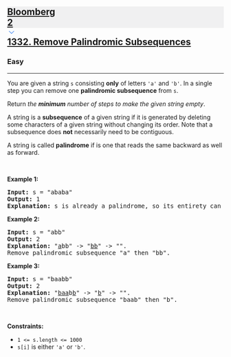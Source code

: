 <h2><a href="https://leetcode.com/problems/remove-palindromic-subsequences/"><div id="big-omega-company-tags"><div id="big-omega-topbar"><div class="companyTagsContainer" style="overflow-x: scroll; flex-wrap: nowrap;"><div class="companyTagsContainer--tag" style="background-color: rgba(0, 10, 32, 0.05);"><div>Bloomberg</div><div class="companyTagsContainer--tagOccurence">2</div></div></div><div class="companyTagsContainer--chevron"><div><svg version="1.1" id="icon" xmlns="http://www.w3.org/2000/svg" xmlns:xlink="http://www.w3.org/1999/xlink" x="0px" y="0px" viewBox="0 0 32 32" fill="#4087F1" xml:space="preserve" style="width: 20px;"><polygon points="16,22 6,12 7.4,10.6 16,19.2 24.6,10.6 26,12 "></polygon><rect id="_x3C_Transparent_Rectangle_x3E_" class="st0" fill="none" width="32" height="32"></rect></svg></div></div></div></div>1332. Remove Palindromic Subsequences</a></h2><h3>Easy</h3><hr><div><p>You are given a string <code>s</code> consisting <strong>only</strong> of letters <code>'a'</code> and <code>'b'</code>. In a single step you can remove one <strong>palindromic subsequence</strong> from <code>s</code>.</p>

<p>Return <em>the <strong>minimum</strong> number of steps to make the given string empty</em>.</p>

<p>A string is a <strong>subsequence</strong> of a given string if it is generated by deleting some characters of a given string without changing its order. Note that a subsequence does <strong>not</strong> necessarily need to be contiguous.</p>

<p>A string is called <strong>palindrome</strong> if is one that reads the same backward as well as forward.</p>

<p>&nbsp;</p>
<p><strong class="example">Example 1:</strong></p>

<pre><strong>Input:</strong> s = "ababa"
<strong>Output:</strong> 1
<strong>Explanation:</strong> s is already a palindrome, so its entirety can be removed in a single step.
</pre>

<p><strong class="example">Example 2:</strong></p>

<pre><strong>Input:</strong> s = "abb"
<strong>Output:</strong> 2
<strong>Explanation:</strong> "<u>a</u>bb" -&gt; "<u>bb</u>" -&gt; "". 
Remove palindromic subsequence "a" then "bb".
</pre>

<p><strong class="example">Example 3:</strong></p>

<pre><strong>Input:</strong> s = "baabb"
<strong>Output:</strong> 2
<strong>Explanation:</strong> "<u>baa</u>b<u>b</u>" -&gt; "<u>b</u>" -&gt; "". 
Remove palindromic subsequence "baab" then "b".
</pre>

<p>&nbsp;</p>
<p><strong>Constraints:</strong></p>

<ul>
	<li><code>1 &lt;= s.length &lt;= 1000</code></li>
	<li><code>s[i]</code> is either <code>'a'</code> or <code>'b'</code>.</li>
</ul>
</div>